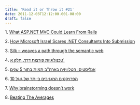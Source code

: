 ```yaml
---
title: 'Read it or Throw it #21'
date: 2011-12-03T12:12:00.001-08:00
draft: false
---
```


1. [What ASP.NET MVC Could Learn From Rails](http://www.codethinked.com/what-asp.net-mvc-could-learn-from-rails)  

2. [How Microsoft Israel Scares .NET Consultants Into Submission](http://osherove.com/blog/2011/11/27/how-microsoft-israel-scares-net-consultants-into-submission.html)

3. [Silk – weaves a path through the semantic web](http://www.webdistortion.com/2011/11/29/silk-weaves-a-path-through-the-semantic-web)

4. [טכנולוגיות פורצות דרך, חלק א'](http://it.themarker.com/tmit/article/17715)

5. [אנליסטים: הטלוויזיה בארה"ב תמות בתוך 5 שנים](http://it.themarker.com/tmit/article/17716)

6. [10 הפרויקטים המגניבים ביותר של גוגל](http://it.themarker.com/tmit/article/17714)

7. [Why brainstorming doesn’t work](http://www.washingtonpost.com/blogs/post-leadership/post/why-brainstorming-doesnt-work/2011/04/01/gIQAock7cM_blog.html)

8. [Beating The Averages](http://paulgraham.com/avg.html)